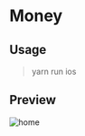 # Money

## Usage
> yarn run ios

## Preview
![home](https://ws3.sinaimg.cn/large/006tKfTcgy1fm9ocn7c75j30p61eiadg.jpg)
